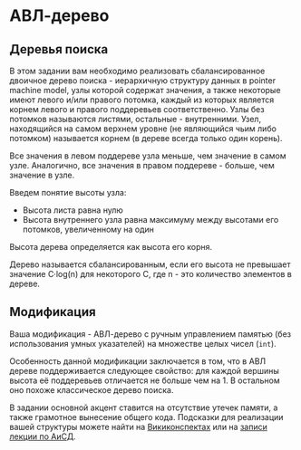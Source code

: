 # АВЛ-дерево

## Деревья поиска

В этом задании вам необходимо реализовать сбалансированное двоичное дерево поиска - иерархичную структуру данных в pointer machine model, узлы которой содержат значения, а также некоторые имеют левого и/или правого потомка, каждый из которых является корнем левого и правого поддеревьев соответственно. Узлы без потомков называются листями, остальные - внутренними. Узел, находящийся на самом верхнем уровне (не являющийся чьим либо потомком) называется корнем (в дереве всегда только один корень).

Все значения в левом поддереве узла меньше, чем значение в самом узле. Аналогично, все значения в правом поддереве - больше, чем значение в узле.

Введем понятие высоты узла:
* Высота листа равна нулю
* Высота внутреннего узла равна максимуму между высотами его потомков, увеличенному на один

Высота дерева определяется как высота его корня.

Дерево называется сбалансированным, если его высота не превышает значение C&middot;log(n) для некоторого C, где n - это количество элементов в дереве.

## Модификация
Ваша модификация - АВЛ-дерево с ручным управлением памятью (без использования умных указателей) на множестве целых чисел (`int`).

Особенность данной модификации заключается в том, что в АВЛ дереве поддерживается следующее свойство: для каждой вершины высота её поддеревьев отличается не больше чем на 1. В остальном оно похоже классическое дерево поиска.

В задании основной акцент ставится на отсутствие утечек памяти, а также грамотное вынесение общего кода. Подсказки для реализации вашей структуры можете найти на [Викиконспектах](https://neerc.ifmo.ru/wiki/index.php?title=%D0%90%D0%92%D0%9B-%D0%B4%D0%B5%D1%80%D0%B5%D0%B2%D0%BE#:~:text=AVL-Tree) или на [записи лекции по АиСД](https://www.youtube.com/watch?v=N4xPvklbA24&list=PLrS21S1jm43gVKLfBnBW4Ig3SEinCD96n&index=5).

